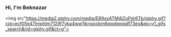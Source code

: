 ### Hi, I'm Beknazar
<img src"https://media2.giphy.com/media/E89xxATM4iZoPdr6Tb/giphy.gif?cid=ecf05e47lmphlm7129f7vka4ww1jkngoobm6pwdwqqdf73eo&ep=v1_gifs_search&rid=giphy.gif&ct=g">
